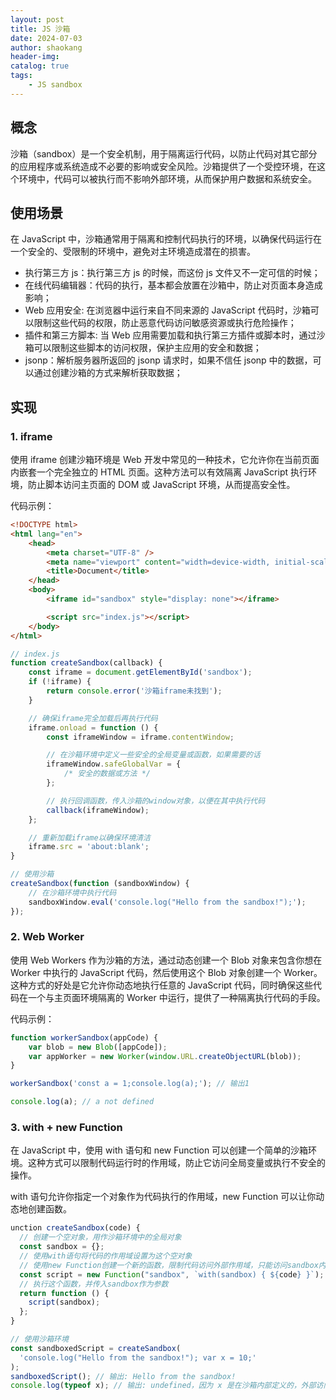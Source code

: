```yaml
---
layout: post
title: JS 沙箱
date: 2024-07-03
author: shaokang
header-img:
catalog: true
tags:
    - JS sandbox
---
```


## 概念

沙箱（sandbox）是一个安全机制，用于隔离运行代码，以防止代码对其它部分的应用程序或系统造成不必要的影响或安全风险。沙箱提供了一个受控环境，在这个环境中，代码可以被执行而不影响外部环境，从而保护用户数据和系统安全。

## 使用场景

在 JavaScript 中，沙箱通常用于隔离和控制代码执行的环境，以确保代码运行在一个安全的、受限制的环境中，避免对主环境造成潜在的损害。

-   执行第三方 js：执行第三方 js 的时候，而这份 js 文件又不一定可信的时候；
-   在线代码编辑器：代码的执行，基本都会放置在沙箱中，防止对页面本身造成影响；
-   Web 应用安全: 在浏览器中运行来自不同来源的 JavaScript 代码时，沙箱可以限制这些代码的权限，防止恶意代码访问敏感资源或执行危险操作；
-   插件和第三方脚本: 当 Web 应用需要加载和执行第三方插件或脚本时，通过沙箱可以限制这些脚本的访问权限，保护主应用的安全和数据；
-   jsonp：解析服务器所返回的 jsonp 请求时，如果不信任 jsonp 中的数据，可以通过创建沙箱的方式来解析获取数据；

## 实现

### 1. iframe

使用 iframe 创建沙箱环境是 Web 开发中常见的一种技术，它允许你在当前页面内嵌套一个完全独立的 HTML 页面。这种方法可以有效隔离 JavaScript 执行环境，防止脚本访问主页面的 DOM 或 JavaScript 环境，从而提高安全性。

代码示例：

```html
<!DOCTYPE html>
<html lang="en">
    <head>
        <meta charset="UTF-8" />
        <meta name="viewport" content="width=device-width, initial-scale=1.0" />
        <title>Document</title>
    </head>
    <body>
        <iframe id="sandbox" style="display: none"></iframe>

        <script src="index.js"></script>
    </body>
</html>
```

```js
// index.js
function createSandbox(callback) {
    const iframe = document.getElementById('sandbox');
    if (!iframe) {
        return console.error('沙箱iframe未找到');
    }

    // 确保iframe完全加载后再执行代码
    iframe.onload = function () {
        const iframeWindow = iframe.contentWindow;

        // 在沙箱环境中定义一些安全的全局变量或函数，如果需要的话
        iframeWindow.safeGlobalVar = {
            /* 安全的数据或方法 */
        };

        // 执行回调函数，传入沙箱的window对象，以便在其中执行代码
        callback(iframeWindow);
    };

    // 重新加载iframe以确保环境清洁
    iframe.src = 'about:blank';
}

// 使用沙箱
createSandbox(function (sandboxWindow) {
    // 在沙箱环境中执行代码
    sandboxWindow.eval('console.log("Hello from the sandbox!");');
});
```

### 2. Web Worker

使用 Web Workers 作为沙箱的方法，通过动态创建一个 Blob 对象来包含你想在 Worker 中执行的 JavaScript 代码，然后使用这个 Blob 对象创建一个 Worker。这种方式的好处是它允许你动态地执行任意的 JavaScript 代码，同时确保这些代码在一个与主页面环境隔离的 Worker 中运行，提供了一种隔离执行代码的手段。

代码示例：

```js
function workerSandbox(appCode) {
    var blob = new Blob([appCode]);
    var appWorker = new Worker(window.URL.createObjectURL(blob));
}

workerSandbox('const a = 1;console.log(a);'); // 输出1

console.log(a); // a not defined
```

### 3. with + new Function

在 JavaScript 中，使用 with 语句和 new Function 可以创建一个简单的沙箱环境。这种方式可以限制代码运行时的作用域，防止它访问全局变量或执行不安全的操作。

with 语句允许你指定一个对象作为代码执行的作用域，new Function 可以让你动态地创建函数。

```js
unction createSandbox(code) {
  // 创建一个空对象，用作沙箱环境中的全局对象
  const sandbox = {};
  // 使用with语句将代码的作用域设置为这个空对象
  // 使用new Function创建一个新的函数，限制代码访问外部作用域，只能访问sandbox内的变量和函数
  const script = new Function("sandbox", `with(sandbox) { ${code} }`);
  // 执行这个函数，并传入sandbox作为参数
  return function () {
    script(sandbox);
  };
}

// 使用沙箱环境
const sandboxedScript = createSandbox(
  'console.log("Hello from the sandbox!"); var x = 10;'
);
sandboxedScript(); // 输出: Hello from the sandbox!
console.log(typeof x); // 输出: undefined，因为 x 是在沙箱内部定义的，外部访问不到
```
